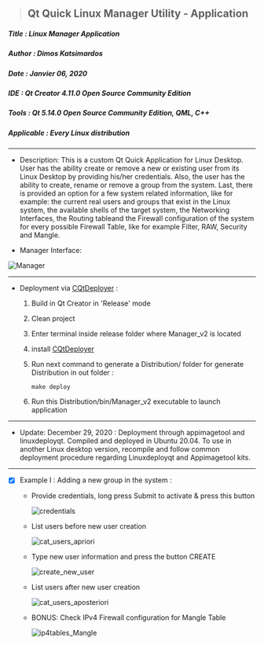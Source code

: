 > <h2><strong>Qt Quick Linux Manager Utility - Application</strong></h2>

<h5>Title   : Linux Manager Application</h5>

<h5>Author  : Dimos Katsimardos</h5>

<h5>Date    : Janvier 06, 2020</h5>

<h5>IDE     : Qt Creator 4.11.0 Open Source Community Edition</h5>

<h5>Tools   : Qt 5.14.0 Open Source Community Edition, QML, C++</h5>

<h5>Applicable  : Every Linux distribution</h5>

-------------------------------------------------------------------------------

- Description: This is a custom Qt Quick Application for Linux Desktop. User has the ability
  create or remove a new or existing user from its Linux Desktop by providing his/her credentials.
  Also, the user has the ability to create, rename or remove a group from the system.
  Last, there is provided an option for a few system related information, like for example:
  the current real users and groups that exist in the Linux system, the available shells of the target
  system, the Networking Interfaces, the Routing tableand the Firewall configuration of the system
  for every possible Firewall Table, like for example Filter, RAW, Security and Mangle.

- Manager Interface:

![Manager](https://github.com/dimkatsi91/Manager_v2/blob/master/samples/ManagerWindow.png)


-------------------------------------------------------------------------------

- Deployment via [CQtDeployer](https://github.com/QuasarApp/CQtDeployer) :

  1. Build in Qt Creator in 'Release' mode
  2. Clean project
  3. Enter terminal inside release folder where Manager_v2 is located
  4. install [CQtDeployer](https://github.com/QuasarApp/CQtDeployer) 
  5. Run next command to generate a Distribution/ folder for generate Distribution in out folder :
  
         make deploy
  6. Run this Distribution/bin/Manager_v2 executable to launch application


-------------------------------------------------------------------------------

- Update: December 29, 2020 : Deployment through appimagetool and linuxdeployqt. 
          Compiled and deployed in Ubuntu 20.04. To use in another Linux desktop
          version, recompile and follow common deployment procedure regarding 
          Linuxdeployqt and Appimagetool kits.

-------------------------------------------------------------------------------

- [x] Example I : Adding a new group in the system :
  
  - Provide credentials, long press Submit to activate & press this button

    ![credentials](https://github.com/dimkatsi91/Manager_v2/blob/master/samples/creds_submit.png)

  - List users before new user creation

    ![cat_users_apriori](https://github.com/dimkatsi91/Manager_v2/blob/master/samples/before_user_addition.png)

  - Type new user information and press the button CREATE

    ![create_new_user](https://github.com/dimkatsi91/Manager_v2/blob/master/samples/user_create.png)

  - List users after new user creation

    ![cat_users_aposteriori](https://github.com/dimkatsi91/Manager_v2/blob/master/samples/after_user_addition.png)

  - BONUS: Check IPv4 Firewall configuration for Mangle Table

    ![ip4tables_Mangle](https://github.com/dimkatsi91/Manager_v2/blob/master/samples/ipv4_mangle_firewall.png)
